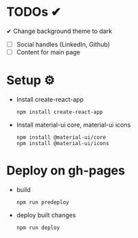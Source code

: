 # TODOs ✔
✔ Change background theme to dark
- [ ] Social handles (LinkedIn, Github)
- [ ] Content for main page

# Setup ⚙
* Install create-react-app
    ```
    npm install create-react-app
    ```

* Install material-ui core, material-ui icons
    ```
    npm install @material-ui/core
    npm install @material-ui/icons
    ```


# Deploy on gh-pages
* build
    ```
    npm run predeploy
    ```

* deploy built changes
    ```
    npm run deploy
    ```
